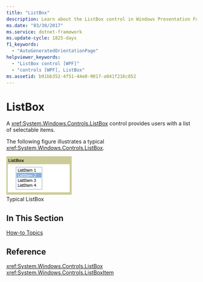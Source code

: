 ```yaml
---
title: "ListBox"
description: Learn about the ListBox control in Windows Presentation Foundation (WPF), which provides users with a selectable lists of items.
ms.date: "03/30/2017"
ms.service: dotnet-framework
ms.update-cycle: 1825-days
f1_keywords:
  - "AutoGeneratedOrientationPage"
helpviewer_keywords:
  - "ListBox control [WPF]"
  - "controls [WPF], ListBox"
ms.assetid: b91bb352-4f51-44e0-9017-a041f216c852
---
```

# ListBox

A <xref:System.Windows.Controls.ListBox> control provides users with a list of selectable items.

The following figure illustrates a typical <xref:System.Windows.Controls.ListBox>.

![ListBox screenshot](./media/ss-ctl-listbox.gif "SS_CTL_listbox")\
Typical ListBox

## In This Section

[How-to Topics](listbox-how-to-topics.md)

## Reference

<xref:System.Windows.Controls.ListBox>
  <xref:System.Windows.Controls.ListBoxItem>
